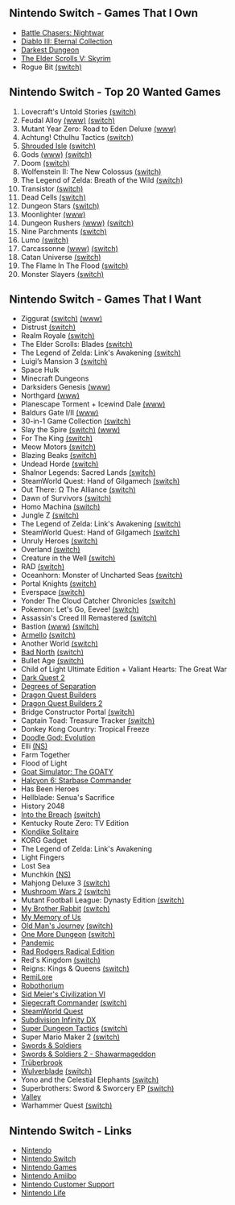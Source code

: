## Nintendo Switch - Games That I Own

- [Battle Chasers: Nightwar](https://www.battlechasers.com)
- [Diablo III: Eternal Collection](https://us.diablo3.com/en/switch)
- [Darkest Dungeon](https://www.darkestdungeon.com)
- [The Elder Scrolls V: Skyrim](https://elderscrolls.bethesda.net/en/skyrim)
- Rogue Bit [(switch)](https://www.nintendo.com/games/detail/rogue-bit-switch/)

## Nintendo Switch - Top 20 Wanted Games

1. Lovecraft's Untold Stories [(switch)](https://www.nintendo.com/games/detail/lovecrafts-untold-stories-switch/)
2. Feudal Alloy [(www)](http://feudalalloy.com/#) [(switch)](https://www.nintendo.com/games/detail/feudal-alloy-switch)
3. Mutant Year Zero: Road to Eden Deluxe [(www)](https://www.mutantyearzero.com/#1)
4. Achtung! Cthulhu Tactics [(switch)](https://www.nintendo.com/games/detail/achtung-cthulu-tactics-switch)
5. [Shrouded Isle](http://www.kitfoxgames.com/shrouded-isle/) [(switch)](https://www.nintendo.com/games/detail/the-shrouded-isle-switch)
6. Gods [(www)](https://www.robotriotgames.com/gods_remastered.html) [(switch)](https://www.nintendo.com/games/detail/gods-remastered-switch)
7. Doom [(switch)](https://www.nintendo.com/games/detail/doom-switch)
8. Wolfenstein II: The New Colossus [(switch)](https://www.nintendo.com/games/detail/wolfenstein-ii-the-new-colossus-switch)
9. The Legend of Zelda: Breath of the Wild [(switch)](https://www.nintendo.com/games/detail/the-legend-of-zelda-breath-of-the-wild-switch)
10. Transistor [(switch)](https://www.nintendo.com/games/detail/transistor-switch)
11. Dead Cells [(switch)](https://www.nintendo.com/games/detail/dead-cells-switch)
12. Dungeon Stars [(switch)](https://www.nintendo.com/games/detail/dungeon-stars-switch)
13. Moonlighter [(www)](http://moonlighterthegame.com/)
14. Dungeon Rushers [(www)](http://dungeon-rushers.com/en/index-en/) [(switch)](https://www.nintendo.com/games/detail/dungeon-rushers-switch)
15. Nine Parchments [(switch)](https://www.nintendo.com/games/detail/nine-parchments-switch)
16. Lumo [(switch)](https://www.nintendo.com/games/detail/lumo-switch)
17. Carcassonne [(www)](http://www.asmodee-digital.com/en/carcassonne/) [(switch)](https://www.nintendo.com/games/detail/carcassonne-switch)
18. Catan Universe [(switch)](https://www.nintendo.com/games/detail/catan-switch/)
19. The Flame In The Flood [(switch)](https://www.nintendo.com/games/detail/the-flame-in-the-flood-complete-edition-switch)
20. Monster Slayers [(switch)](https://www.nintendo.com/games/detail/monster-slayers-switch)

## Nintendo Switch - Games That I Want

- Ziggurat [(switch)](https://www.nintendo.com/games/detail/ziggurat-switch/) [(www)](http://www.milkstonestudios.com/games/ziggurat/)
- Distrust [(switch)](https://www.nintendo.com/games/detail/distrust-switch/)
- Realm Royale [(switch)](https://www.nintendo.com/games/detail/realm-royale-switch/)
- The Elder Scrolls: Blades [(switch)](https://www.nintendo.com/games/detail/the-elder-scrolls-blades-switch/)
- The Legend of Zelda: Link's Awakening [(switch)](https://www.nintendo.com/games/detail/the-legend-of-zelda-links-awakening-switch/)
- Luigi’s Mansion 3 [(switch)](https://www.nintendo.com/games/detail/luigis-mansion-3-switch/)
- Space Hulk
- Minecraft Dungeons
- Darksiders Genesis [(www)](http://www.airshipsyndicate.com/#dsg)
- Northgard [(www)](http://northgard.net/)
- Planescape Torment + Icewind Dale [(www)](https://store.skybound.com/products/planescape-torment-icewind-dale-enhanced-edition)
- Baldurs Gate I/II [(www)](https://store.skybound.com/products/baldurs-gate-enhanced-edition?variant=28055151280203)
- 30-in-1 Game Collection [(switch)](https://www.nintendo.com/games/detail/30-in-1-game-collection-switch/)
- Slay the Spire [(switch)](https://www.nintendo.com/games/detail/slay-the-spire-switch/) [(www)](http://slaythespire.com/)
- For The King [(switch)](https://www.nintendo.com/games/detail/for-the-king-switch/)
- Meow Motors [(switch)](https://www.nintendo.com/games/detail/meow-motors-switch/)
- Blazing Beaks [(switch)](https://www.nintendo.com/games/detail/blazing-beaks-switch/)
- Undead Horde [(switch)](https://www.nintendo.com/games/detail/undead-horde-switch/)
- Shalnor Legends: Sacred Lands [(switch)](https://www.nintendo.com/games/detail/shalnor-legends-sacred-lands-switch/)
- SteamWorld Quest: Hand of Gilgamech [(switch)](https://www.nintendo.com/games/detail/steamworld-quest-hand-of-gilgamech-switch/)
- Out There: Ω The Alliance [(switch)](https://www.nintendo.com/games/detail/out-there-omega-the-alliance-switch/)
- Dawn of Survivors [(switch)](https://www.nintendo.com/games/detail/dawn-of-survivors-switch/)
- Homo Machina [(switch)](https://www.nintendo.com/games/detail/homo-machina-switch/)
- Jungle Z [(switch)](https://www.nintendo.com/games/detail/jungle-z-switch/)
- The Legend of Zelda: Link's Awakening [(switch)](https://www.nintendo.com/games/detail/the-legend-of-zelda-links-awakening-switch/)
- SteamWorld Quest: Hand of Gilgamech [(switch)](https://www.nintendo.com/games/detail/steamworld-quest-hand-of-gilgamech-switch)
- Unruly Heroes [(switch)](https://www.nintendo.com/games/detail/unruly-heroes-switch)
- Overland [(switch)](https://www.nintendo.com/games/detail/overland-switch)
- Creature in the Well [(switch)](https://www.nintendo.com/games/detail/creature-in-the-well-switch)
- RAD [(switch)](https://www.nintendo.com/games/detail/rad-switch)
- Oceanhorn: Monster of Uncharted Seas [(switch)](https://www.nintendo.com/games/detail/oceanhorn-monster-of-uncharted-seas-switch)
- Portal Knights [(switch)](https://www.nintendo.com/games/detail/portal-knights-switch)
- Everspace [(switch)](https://www.nintendo.com/games/detail/everspace-stellar-edition-switch)
- Yonder The Cloud Catcher Chronicles [(switch)](https://www.nintendo.com/games/detail/yonder-the-cloud-catcher-chronicles-switch)
- Pokemon: Let's Go, Eevee! [(switch)](https://www.nintendo.com/games/detail/pokemon-lets-go-eevee-switch)
- Assassin's Creed III Remastered [(switch)](https://www.nintendo.com/games/detail/assassins-creed-3-remastered-switch)
- Bastion [(www)](https://www.supergiantgames.com/games/bastion/) [(switch)](https://www.nintendo.com/games/detail/bastion-switch)
- [Armello](https://armello.com) [(switch)](https://www.nintendo.com/games/detail/armello-switch)
- Another World [(switch)](https://www.nintendo.com/games/detail/another-world-switch)
- [Bad North](https://www.badnorth.com) [(switch)](https://www.nintendo.com/games/detail/bad-north-switch)
- Bullet Age [(switch)](https://www.nintendo.com/games/detail/bullet-age-switch)
- Child of Light Ultimate Edition + Valiant Hearts: The Great War
- [Dark Quest 2](https://www.nintendo.com/games/detail/dark-quest-2-switch)
- [Degrees of Separation](https://www.nintendo.com/games/detail/degrees-of-separation-switch)
- [Dragon Quest Builders](https://dragonquest.square-enix-games.com/builders/us/)
- [Dragon Quest Builders 2](https://www.nintendo.com/games/detail/dragon-quest-builders-2-switch)
- Bridge Constructor Portal [(switch)](https://www.nintendo.com/games/detail/bridge-constructor-portal-switch)
- Captain Toad: Treasure Tracker [(switch)](https://www.nintendo.com/games/detail/captain-toad-treasure-tracker-switch)
- Donkey Kong Country: Tropical Freeze
- [Doodle God: Evolution](https://www.nintendo.com/games/detail/doodle-god-evolution-switch)
- Elli [(NS)](https://www.nintendo.com/games/detail/elli-switch)
- Farm Together
- Flood of Light
- [Goat Simulator: The GOATY](https://www.nintendo.com/games/detail/goat-simulator-the-goaty-switch)
- [Halcyon 6: Starbase Commander](https://www.nintendo.com/games/detail/halcyon-6-starbase-commander-switch)
- Has Been Heroes
- Hellblade: Senua's Sacrifice
- History 2048
- [Into the Breach](https://subsetgames.com/itb.html) [(switch)](https://www.nintendo.com/games/detail/into-the-breach-switch)
- Kentucky Route Zero: TV Edition
- [Klondike Solitaire](https://www.nintendo.com/games/detail/klondike-solitaire-switch)
- KORG Gadget
- The Legend of Zelda: Link's Awakening
- Light Fingers
- Lost Sea
- Munchkin [(NS)](https://www.nintendo.com/games/detail/munchkin-switch)
- Mahjong Deluxe 3 [(switch)](https://www.nintendo.com/games/detail/mahjong-deluxe-3-switch)
- [Mushroom Wars 2](https://mushroomwars2.com) [(switch)](https://www.nintendo.com/games/detail/mushroom-wars-2-switch)
- Mutant Football League: Dynasty Edition [(switch)](https://www.nintendo.com/games/detail/mutant-football-league-dynasty-edition-switch)
- [My Brother Rabbit](https://mybrotherrabbit.com) [(switch)](https://www.nintendo.com/games/detail/my-brother-rabbit-switch)
- [My Memory of Us](https://www.nintendo.com/games/detail/my-memory-of-us-switch)
- [Old Man's Journey](http://oldmansjourney.com) [(switch)](https://www.nintendo.com/games/detail/old-mans-journey-switch)
- [One More Dungeon](http://statelysnail.com/onemoredungeon) [(switch)](https://www.nintendo.com/games/detail/one-more-dungeon-switch)
- [Pandemic](https://www.nintendo.com/games/detail/pandemic-switch)
- [Rad Rodgers Radical Edition](https://www.nintendo.com/games/detail/rad-rodgers-radical-edition-switch)
- Red's Kingdom [(switch)](https://www.nintendo.com/games/detail/reds-kingdom-switch)
- Reigns: Kings & Queens [(switch)](https://www.nintendo.com/games/detail/reigns-kings-and-queens-switch)
- [RemiLore](https://www.nintendo.com/games/detail/remilore-switch)
- [Robothorium](https://www.nintendo.com/games/detail/robothorium-switch)
- [Sid Meier's Civilization VI](https://www.nintendo.com/games/detail/sid-meiers-civilization-vi-switch)
- [Siegecraft Commander](http://siegecraftcommander.com) [(switch)](https://www.nintendo.com/games/detail/siegecraft-commander-switch)
- [SteamWorld Quest](https://www.nintendo.com/games/detail/steamworld-quest-switch)
- [Subdivision Infinity DX](https://www.blowfishstudios.com/game/si-dx) 
- [Super Dungeon Tactics](https://www.superdungeontactics.com) [(switch)](https://www.nintendo.com/games/detail/super-dungeon-tactics-switch)
- Super Mario Maker 2 [(switch)](https://www.nintendo.com/games/detail/super-mario-maker-2-switch)
- [Swords & Soldiers](https://www.nintendo.com/games/detail/swords-and-soldiers-switch)
- [Swords & Soldiers 2 - Shawarmageddon](https://www.nintendo.com/games/detail/swords-and-soldiers-2-shawarmageddon-switch)
- [Trüberbrook](https://www.nintendo.com/games/detail/truberbrook-switch)
- [Wulverblade](http://wulverblade.com) [(switch)](https://www.nintendo.com/games/detail/wulverblade-switch)
- Yono and the Celestial Elephants [(switch)](https://www.nintendo.com/games/detail/yono-and-the-celestial-elephants-switch)
- Superbrothers: Sword & Sworcery EP [(switch)](https://www.nintendo.com/games/detail/superbrothers-sword-and-sworcery-ep-switch)
- [Valley](https://www.nintendo.com/games/detail/valley-switch)
- Warhammer Quest [(switch)](https://www.nintendo.com/games/detail/warhammer-quest-switch)

## Nintendo Switch - Links

- [Nintendo](https://www.nintendo.com/)
- [Nintendo Switch](https://www.nintendo.com/switch/)
- [Nintendo Games](https://www.nintendo.com/games/)
- [Nintendo Amiibo](https://www.nintendo.com/amiibo/)
- [Nintendo Customer Support](https://www.nintendo.com/consumer/index.jsp)
- [Nintendo Life](http://www.nintendolife.com/nintendo-switch)


